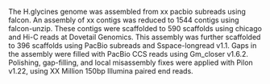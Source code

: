 The H.glycines genome was assembled from xx pacbio subreads using falcon.  An assembly of xx contigs was reduced to 1544 contigs using falcon-unzip.  These contigs were scaffolded to 590 scaffolds using chicago and Hi-C reads at Dovetail Genomics. This assembly was further scaffolded to 396 scaffolds using PacBio subreads and Sspace-longread v1.1. Gaps in the assembly were filled with PacBio CCS reads using Gm_closer v1.6.2.  Polishing, gap-filling, and local misassembly fixes were applied with Pilon v1.22, using XX Million 150bp Illumina paired end reads.  
